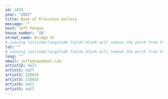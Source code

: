 ```yaml
---
id: 1029
year: "2022"
title: Bank of Princeton Gallery
message: ""
host: Jeff Penque
house_number: "10"
street_name: Bridge St
# Leaving latitude/longitude fields blank will remove the porch from the Porchfest map.
lat: ""
# Leaving latitude/longitude fields blank will remove the porch from the Porchfest map.
long: ""
email: jeffpenque@aol.com
artist12: null
artist1: null
artist2: 220035
artist3: 220035
artist4: null
artist5: null
---
```

